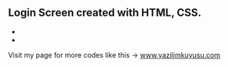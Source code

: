 Login Screen created with HTML, CSS.
-
-
-
Visit my page for more codes like this -> www.yazilimkuyusu.com
